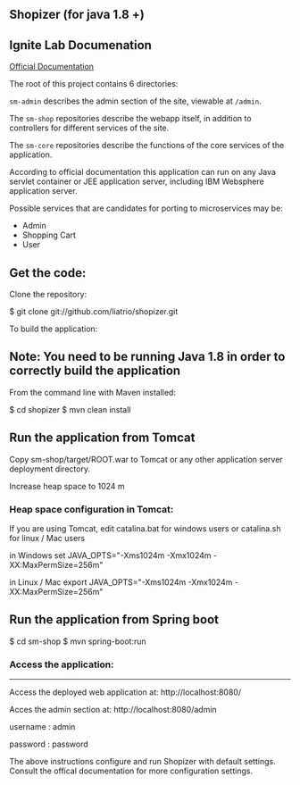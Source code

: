 Shopizer (for java 1.8 +)
-------------------

Ignite Lab Documenation
-------------------

[Official Documentation](http://shopizer-ecommerce.github.io/shopizer/#)

The root of this project contains 6 directories:

`sm-admin` describes the admin section of the site, viewable at `/admin`.

The `sm-shop` repositories describe the webapp itself, in addition to
controllers for different services of the site.

The `sm-core` repositories describe the functions of the core services of the
application.

According to official documentation
this application can run on any Java servlet container or JEE application
server, including IBM Websphere application server.

Possible services that are candidates for porting to microservices may be:

- Admin
- Shopping Cart
- User

Get the code:
-------------------
Clone the repository:

  $ git clone git://github.com/liatrio/shopizer.git

To build the application:

Note: You need to be running Java 1.8 in order to correctly build the application
-------------------
From the command line with Maven installed:

  $ cd shopizer
  $ mvn clean install

Run the application from Tomcat
-------------------
Copy sm-shop/target/ROOT.war to Tomcat or any other
application server deployment directory.

Increase heap space to 1024 m

### Heap space configuration in Tomcat:


If you are using Tomcat, edit catalina.bat for windows users or
catalina.sh for linux / Mac users

  in Windows
  set JAVA_OPTS="-Xms1024m -Xmx1024m -XX:MaxPermSize=256m"

  in Linux / Mac
  export JAVA_OPTS="-Xms1024m -Xmx1024m -XX:MaxPermSize=256m"

Run the application from Spring boot
-------------------

  $ cd sm-shop
  $ mvn spring-boot:run

### Access the application:
-------------------

Access the deployed web application at: http://localhost:8080/

Acces the admin section at: http://localhost:8080/admin

username : admin

password : password

The above instructions configure and run Shopizer with default settings.
Consult the offical documentation for more configuration settings.

